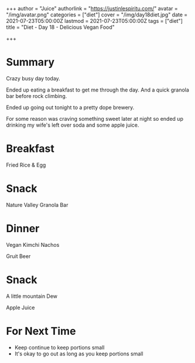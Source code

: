 +++
author = "Juice"
authorlink = "https://justinlespiritu.com/"
avatar = "/img/avatar.png"
categories = ["diet"]
cover = "/img/day18diet.jpg"
date = 2021-07-23T05:00:00Z
lastmod = 2021-07-23T05:00:00Z
tags = ["diet"]
title = "Diet - Day 18 - Delicious Vegan Food"

+++
# Summary

Crazy busy day today.

Ended up eating a breakfast to get me through the day.  And a quick granola bar before rock climbing.

Ended up going out tonight to a pretty dope brewery.

For some reason was craving something sweet later at night so ended up drinking my wife's left over soda and some apple juice.

# Breakfast

Fried Rice & Egg

# Snack

Nature Valley Granola Bar

# Dinner

Vegan Kimchi Nachos

Gruit Beer

# Snack

A little mountain Dew

Apple Juice

# For Next Time

* Keep continue to keep portions small
* It's okay to go out as long as you keep portions small
